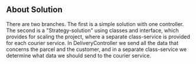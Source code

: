 ## About Solution

There are two branches. The first is a simple solution with one controller. The second is a "Strategy-solution" using classes and interface, which provides for scaling the project, where a separate class-service is provided for each courier service.
In DeliveryController we send all the data that concerns the parcel and the customer, and in a separate class-service we determine what data we should send to the courier service.
